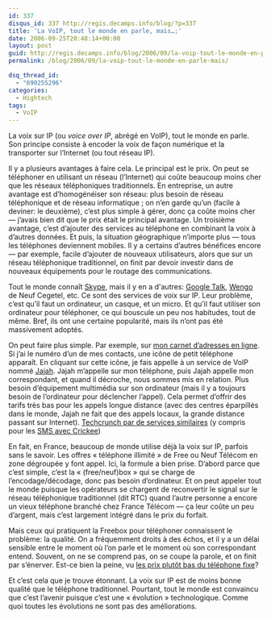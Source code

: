 ```yaml
---
id: 337
disqus_id: 337 http://regis.decamps.info/blog/?p=337
title: 'La VoIP, tout le monde en parle, mais…;'
date: 2006-09-25T20:48:14+00:00
layout: post
guid: http://regis.decamps.info/blog/2006/09/la-voip-tout-le-monde-en-parle-mais/
permalink: /blog/2006/09/la-voip-tout-le-monde-en-parle-mais/

dsq_thread_id:
  - "690255296"
categories:
  - Hightech
tags:
  - VoIP
---
```

La voix sur IP (ou _voice over IP_, abrégé en VoIP), tout le monde en parle. Son principe consiste à encoder la voix de façon numérique et la transporter sur l’Internet (ou tout réseau IP). 

Il y a plusieurs avantages à faire cela. Le principal est le prix. On peut se téléphoner en utilisant un réseau (l’Internet) qui coûte beaucoup moins cher que les réseaux téléphoniques traditionnels. En entreprise, un autre avantage est d’homogénéiser son réseau: plus besoin de réseau téléphonique et de réseau informatique ; on n’en garde qu’un (facile à deviner: le deuxième), c’est plus simple à gérer, donc ça coûte moins cher &#8212; j’avais bien dit que le prix était le principal avantage. Un troisième avantage, c’est d’ajouter des services au téléphone en combinant la voix à d’autres données. Et puis, la situation géographique n’importe plus &#8212; tous les téléphones deviennent mobiles. Il y a certains d’autres bénéfices encore &#8212; par exemple, facile d’ajouter de nouveaux utilisateurs, alors que sur un réseau téléphonique traditionnel, on finit par devoir investir dans de nouveaux équipements pour le routage des communications.

Tout le monde connaît [Skype](http://www.skype.com/), mais il y en a d'autres: [Google Talk](http://www.google.com/talk/), [Wengo](http://openwengo.org/) de Neuf Cegetel, etc. Ce sont des services de voix sur IP. Leur problème, c’est qu’il faut un ordinateur, un casque, et un micro. Et qu’il faut utiliser son ordinateur pour téléphoner, ce qui bouscule un peu nos habitudes, tout de même. Bref, ils ont une certaine popularité, mais ils n’ont pas été massivement adoptés.

On peut faire plus simple. Par exemple, sur [mon carnet d’adresses en ligne](http://www.plaxo.com/). Si j’ai le numéro d’un de mes contacts, une icône de petit téléphone apparaît. En cliquant sur cette icône, je fais appelle à un service de VoIP nommé [Jajah](http://www.jajah.com/). Jajah m’appelle sur mon téléphone, puis Jajah appelle mon correspondant, et quand il décroche, nous sommes mis en relation. Plus besoin d’équipement multimédia sur son ordinateur (mais il y a toujours besoin de l’ordinateur pour déclencher l’appel). Cela permet d’offrir des tarifs très bas pour les appels longue distance (avec des centres éparpillés dans le monde, Jajah ne fait que des appels locaux, la grande distance passant sur Internet). [Techcrunch par de services similaires](http://fr.techcrunch.com/2006/09/25/voip-les-details-et-les-erreurs/) (y compris pour les [SMS avec Crickee](http://www.crickee.com/))

En fait, en France, beaucoup de monde utilise déjà la voix sur IP, parfois sans le savoir. Les offres « téléphone illimité » de Free ou Neuf Télécom en zone dégroupée y font appel. Ici, la formule a bien prise. D’abord parce que c’est simple, c’est la « (free/neuf)box » qui se charge de l’encodage/décodage, donc pas besoin d’ordinateur. Et on peut appeler tout le monde puisque les opérateurs se chargent de reconvertir le signal sur le réseau téléphonique traditionnel (dit RTC) quand l’autre personne a encore un vieux téléphone branché chez France Télécom &#8212; ça leur coûte un peu d’argent, mais c’est largement intégré dans le prix du forfait.

Mais ceux qui pratiquent la Freebox pour téléphoner connaissent le problème: la qualité. On a fréquemment droits à des échos, et il y a un délai sensible entre le moment où l’on parle et le moment où son correspondant entend. Souvent, on ne se comprend pas, on se coupe la parole, et on finit par s’énerver. Est-ce bien la peine, vu [les prix plutôt bas du téléphone fixe](http://www.agence.francetelecom.com/vf/tel_maison/pdf/tarifs_fixe_ft.pdf)? 

Et c’est cela que je trouve étonnant. La voix sur IP est de moins bonne qualité que le téléphone traditionnel. Pourtant, tout le monde est convaincu que c’est l’avenir puisque c’est une « évolution » technologique. Comme quoi toutes les évolutions ne sont pas des améliorations.
